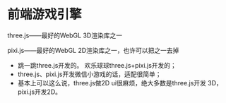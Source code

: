 # 前端游戏引擎

three.js——最好的WebGL 3D渲染库之一

pixi.js——最好的WebGL 2D渲染库之一，也许可以把之一去掉

- 跳一跳three.js开发的。 欢乐球球three.js+pixi.js开发的；
- three.js、pixi.js开发微信小游戏的话，适配很简单；
- 基本上可以这么说，three.js做2D ui很麻烦，绝大多数是three.js开发 3D， pixi.js开发2D。

